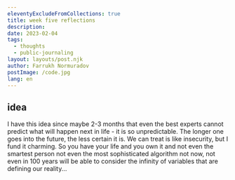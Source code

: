 ```yaml
---
eleventyExcludeFromCollections: true
title: week five reflections
description:
date: 2023-02-04
tags:
  - thoughts
  - public-journaling
layout: layouts/post.njk
author: Farrukh Normuradov
postImage: /code.jpg
lang: en
---
```


<h2>idea</h2>

I have this idea since maybe 2-3 months that even the best experts cannot predict what will happen next in life - it is so unpredictable. The longer one goes into the future, the less certain it is. We can treat is like insecurity, but I fund it charming. So you have your life and you own it and not even the smartest person not even the most sophisticated algorithm not now, not even in 100 years will be able to consider the infinity of variables that are defining our reality...

<h2></h2>
